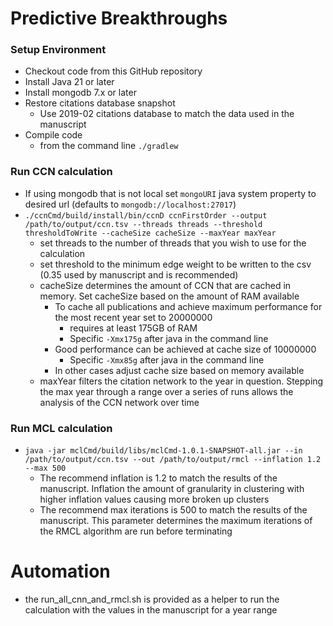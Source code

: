 # Predictive Breakthroughs

### Setup Environment

* Checkout code from this GitHub repository
* Install Java 21 or later
* Install mongodb 7.x or later
* Restore citations database snapshot
  * Use 2019-02 citations database to match the data used in the manuscript
* Compile code
  * from the command line `./gradlew`

### Run CCN calculation
* If using mongodb that is not local set `mongoURI` java system property to desired url (defaults to `mongodb://localhost:27017`) 
* `./ccnCmd/build/install/bin/ccnD ccnFirstOrder --output /path/to/output/ccn.tsv --threads threads --threshold thresholdToWrite --cacheSize cacheSize --maxYear maxYear`
  * set threads to the number of threads that you wish to use for the calculation
  * set threshold to the minimum edge weight to be written to the csv (0.35 used by manuscript and is recommended)
  * cacheSize determines the amount of CCN that are cached in memory.  Set cacheSize based on the amount of RAM available
    * To cache all publications and achieve maximum performance for the most recent year set to 20000000 
      * requires at least 175GB of RAM
      * Specific `-Xmx175g` after java in the command line
    * Good performance can be achieved at cache size of 10000000
      * Specific `-Xmx85g` after java in the command line
    * In other cases adjust cache size based on memory available
  * maxYear filters the citation network to the year in question.  Stepping the max year through a range over a series of runs allows the analysis of the CCN network over time  

### Run MCL calculation
* `java -jar mclCmd/build/libs/mclCmd-1.0.1-SNAPSHOT-all.jar --in /path/to/output/ccn.tsv --out /path/to/output/rmcl --inflation 1.2 --max 500`
  * The recommend inflation is 1.2 to match the results of the manuscript.  Inflation the amount of granularity in clustering with higher inflation values causing more broken up clusters
  * The recommend max iterations is 500 to match the results of the manuscript.  This parameter determines the maximum iterations of the RMCL algorithm are run before terminating
  
# Automation
 * the run_all_cnn_and_rmcl.sh is provided as a helper to run the calculation with the values in the manuscript for a year range